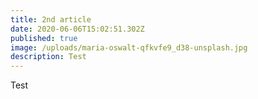 ```yaml
---
title: 2nd article
date: 2020-06-06T15:02:51.302Z
published: true
image: /uploads/maria-oswalt-qfkvfe9_d38-unsplash.jpg
description: Test
---
```

Test